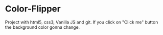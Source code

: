 # Color-Flipper
Project with html5, css3, Vanilla JS and git.
If you click on "Click me" button the background color gonna change.
